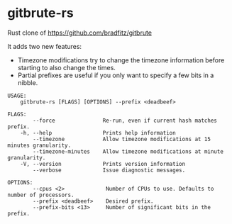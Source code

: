 # gitbrute-rs

Rust clone of https://github.com/bradfitz/gitbrute

It adds two new features:

- Timezone modifications try to change the timezone information before starting to also change the times.
- Partial prefixes are useful if you only want to specify a few bits in a nibble.

```
USAGE:
    gitbrute-rs [FLAGS] [OPTIONS] --prefix <deadbeef>

FLAGS:
        --force               Re-run, even if current hash matches prefix.
    -h, --help                Prints help information
        --timezone            Allow timezone modifications at 15 minutes granularity.
        --timezone-minutes    Allow timezone modifications at minute granularity.
    -V, --version             Prints version information
        --verbose             Issue diagnostic messages.

OPTIONS:
        --cpus <2>             Number of CPUs to use. Defaults to number of processors.
        --prefix <deadbeef>    Desired prefix.
        --prefix-bits <13>     Number of significant bits in the prefix.
```
